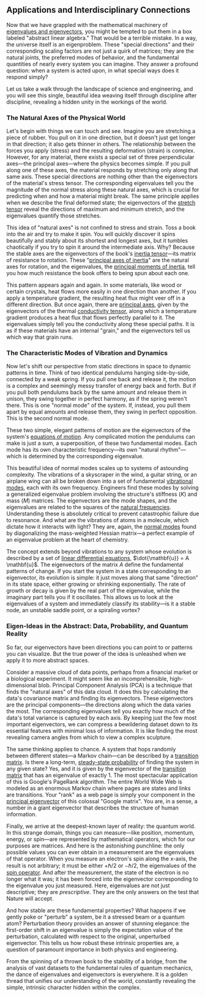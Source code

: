 ## Applications and Interdisciplinary Connections

Now that we have grappled with the mathematical machinery of [eigenvalues and eigenvectors](@article_id:138314), you might be tempted to put them in a box labeled "abstract linear algebra." That would be a terrible mistake. In a way, the universe itself is an eigenproblem. These "special directions" and their corresponding scaling factors are not just a quirk of matrices; they are the natural joints, the preferred modes of behavior, and the fundamental quantities of nearly every system you can imagine. They answer a profound question: when a system is acted upon, in what special ways does it respond simply?

Let us take a walk through the landscape of science and engineering, and you will see this single, beautiful idea weaving itself through discipline after discipline, revealing a hidden unity in the workings of the world.

### The Natural Axes of the Physical World

Let's begin with things we can touch and see. Imagine you are stretching a piece of rubber. You pull on it in one direction, but it doesn't just get longer in that direction; it also gets thinner in others. The relationship between the forces you apply (stress) and the resulting deformation (strain) is complex. However, for any material, there exists a special set of three perpendicular axes—the principal axes—where the physics becomes simple. If you pull along one of these axes, the material responds by stretching only along that same axis. These special directions are nothing other than the eigenvectors of the material's stress tensor. The corresponding eigenvalues tell you the magnitude of the normal stress along these natural axes, which is crucial for predicting when and how a material might break. The same principle applies when we describe the final deformed state; the eigenvectors of the [stretch tensor](@article_id:192706) reveal the directions of maximum and minimum stretch, and the eigenvalues quantify those stretches.

This idea of "natural axes" is not confined to stress and strain. Toss a book into the air and try to make it spin. You will quickly discover it spins beautifully and stably about its shortest and longest axes, but it tumbles chaotically if you try to spin it around the intermediate axis. Why? Because the stable axes are the eigenvectors of the book's [inertia tensor](@article_id:177604)—its matrix of resistance to rotation. These "[principal axes of inertia](@article_id:166657)" are the natural axes for rotation, and the eigenvalues, the [principal moments of inertia](@article_id:150395), tell you how much resistance the book offers to being spun about each one.

This pattern appears again and again. In some materials, like wood or certain crystals, heat flows more easily in one direction than another. If you apply a temperature gradient, the resulting heat flux might veer off in a different direction. But once again, there are [principal axes](@article_id:172197), given by the eigenvectors of the thermal [conductivity tensor](@article_id:155333), along which a temperature gradient produces a heat flux that flows perfectly parallel to it. The eigenvalues simply tell you the conductivity along these special paths. It is as if these materials have an internal "grain," and the eigenvectors tell us which way that grain runs.

### The Characteristic Modes of Vibration and Dynamics

Now let's shift our perspective from static directions in space to dynamic patterns in time. Think of two identical pendulums hanging side-by-side, connected by a weak spring. If you pull one back and release it, the motion is a complex and seemingly messy transfer of energy back and forth. But if you pull both pendulums back by the same amount and release them in unison, they swing together in perfect harmony, as if the spring weren't there. This is one "normal mode" of the system. If, instead, you pull them apart by equal amounts and release them, they swing in perfect opposition. This is the second normal mode.

These two simple, elegant patterns of motion are the eigenvectors of the system's [equations of motion](@article_id:170226). Any complicated motion the pendulums can make is just a sum, a superposition, of these two fundamental modes. Each mode has its own characteristic frequency—its own "natural rhythm"—which is determined by the corresponding eigenvalue.

This beautiful idea of normal modes scales up to systems of astounding complexity. The vibrations of a skyscraper in the wind, a guitar string, or an airplane wing can all be broken down into a set of fundamental [vibrational modes](@article_id:137394), each with its own frequency. Engineers find these modes by solving a generalized eigenvalue problem involving the structure's stiffness ($K$) and mass ($M$) matrices. The eigenvectors are the mode shapes, and the eigenvalues are related to the squares of the [natural frequencies](@article_id:173978). Understanding these is absolutely critical to prevent catastrophic failure due to resonance. And what are the vibrations of atoms in a molecule, which dictate how it interacts with light? They are, again, the [normal modes](@article_id:139146) found by diagonalizing the mass-weighted Hessian matrix—a perfect example of an eigenvalue problem at the heart of chemistry.

The concept extends beyond vibrations to any system whose evolution is described by a set of [linear differential equations](@article_id:149871), $\dot{\mathbf{u}} = A \mathbf{u}$. The eigenvectors of the matrix $A$ define the fundamental patterns of change. If you start the system in a state corresponding to an eigenvector, its evolution is simple: it just moves along that same "direction" in its state space, either growing or shrinking exponentially. The rate of growth or decay is given by the real part of the eigenvalue, while the imaginary part tells you if it oscillates. This allows us to look at the eigenvalues of a system and immediately classify its stability—is it a stable node, an unstable saddle point, or a spiraling vortex?

### Eigen-Ideas in the Abstract: Data, Probability, and Quantum Reality

So far, our eigenvectors have been directions you can point to or patterns you can visualize. But the true power of the idea is unleashed when we apply it to more abstract spaces.

Consider a massive cloud of data points, perhaps from a financial market or a biological experiment. It might seem like an incomprehensible, high-dimensional blob. Principal Component Analysis (PCA) is a technique that finds the "natural axes" of this data cloud. It does this by calculating the data's covariance matrix and finding its eigenvectors. These eigenvectors are the principal components—the directions along which the data varies the most. The corresponding eigenvalues tell you exactly how much of the data's total variance is captured by each axis. By keeping just the few most important eigenvectors, we can compress a bewildering dataset down to its essential features with minimal loss of information. It is like finding the most revealing camera angles from which to view a complex sculpture.

The same thinking applies to chance. A system that hops randomly between different states—a Markov chain—can be described by a [transition matrix](@article_id:145931). Is there a long-term, [steady-state probability](@article_id:276464) of finding the system in any given state? Yes, and it is given by the eigenvector of the [transition matrix](@article_id:145931) that has an eigenvalue of exactly 1. The most spectacular application of this is Google's PageRank algorithm. The entire World Wide Web is modeled as an enormous Markov chain where pages are states and links are transitions. Your "rank" as a web page is simply your component in the [principal eigenvector](@article_id:263864) of this colossal "Google matrix". You are, in a sense, a number in a giant eigenvector that describes the structure of human information.

Finally, we arrive at the deepest-known layer of reality: the quantum world. In this strange domain, things you can measure—like position, momentum, energy, or spin—are represented by mathematical operators, which for our purposes are matrices. And here is the astonishing punchline: the only possible values you can ever obtain in a measurement are the eigenvalues of that operator. When you measure an electron's spin along the x-axis, the result is not arbitrary; it must be either $+\hbar/2$ or $-\hbar/2$, the eigenvalues of the [spin operator](@article_id:149221). And after the measurement, the state of the electron is no longer what it was; it has been forced into the eigenvector corresponding to the eigenvalue you just measured. Here, eigenvalues are not just descriptive; they are *prescriptive*. They are the only answers on the test that Nature will accept.

And how stable are these fundamental properties? What happens if we gently poke or "perturb" a system, be it a stressed beam or a quantum atom? Perturbation theory provides an answer of stunning elegance: the first-order shift in an eigenvalue is simply the expectation value of the perturbation, calculated with respect to the original, unperturbed eigenvector. This tells us how robust these intrinsic properties are, a question of paramount importance in both physics and engineering.

From the spinning of a thrown book to the stability of a bridge, from the analysis of vast datasets to the fundamental rules of quantum mechanics, the dance of eigenvalues and eigenvectors is everywhere. It is a golden thread that unifies our understanding of the world, constantly revealing the simple, intrinsic character hidden within the complex.
